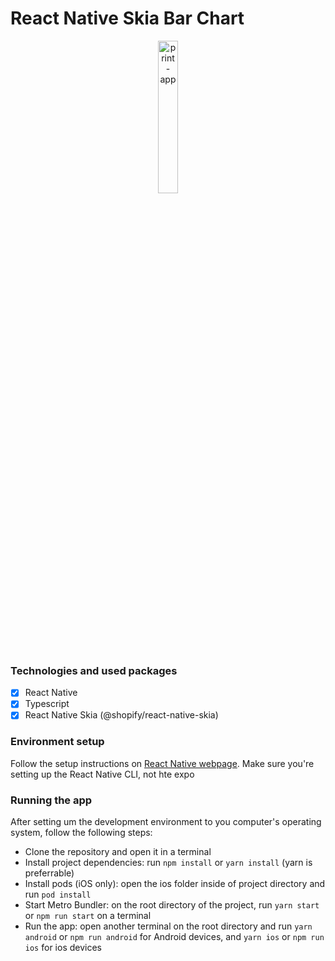 # React Native Skia Bar Chart

<div align="center">
  <img src="./screenshots/animation.gif" width="25%" height="25%" alt="print-app">
</div>

### Technologies and used packages

- [x] React Native
- [x] Typescript
- [x] React Native Skia (@shopify/react-native-skia)

### Environment setup

Follow the setup instructions on [React Native webpage](https://reactnative.dev/docs/environment-setup). Make sure you're setting up the React Native CLI, not hte expo

### Running the app

After setting um the development environment to you computer's operating system, follow the following steps:

- Clone the repository and open it in a terminal
- Install project dependencies: run `npm install` or `yarn install` (yarn is preferrable)
- Install pods (iOS only): open the ios folder inside of project directory and run `pod install`
- Start Metro Bundler: on the root directory of the project, run `yarn start` or `npm run start` on a terminal
- Run the app: open another terminal on the root directory and run `yarn android` or `npm run android` for Android devices, and `yarn ios` or `npm run ios` for ios devices
